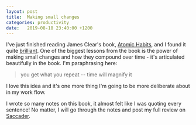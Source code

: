 ```yaml
---
layout: post
title:  Making small changes
categories: productivity
date:   2019-08-18 23:40:00 +1200
---
```

I've just finished reading James Clear's book, [Atomic Habits][1], and I found it quite [brilliant][2].
One of the biggest lessons from the book is the power of making small changes and how they compound over time - it's articulated beautifully in the book. I'm paraphrasing here:
> you get what you repeat -- time will magnify it

I love this idea and it's one more thing I'm going to be more deliberate about in my work flow.

I wrote so many notes on this book, it almost felt like I was quoting every sentence! No matter, I will go through the notes and post my full review on [Saccader][3].

[1]: https://jamesclear.com/atomic-habits
[2]: ../books/#Atomic_Habits "my thoughts on Atomic Habits"
[3]: https://saccader.com